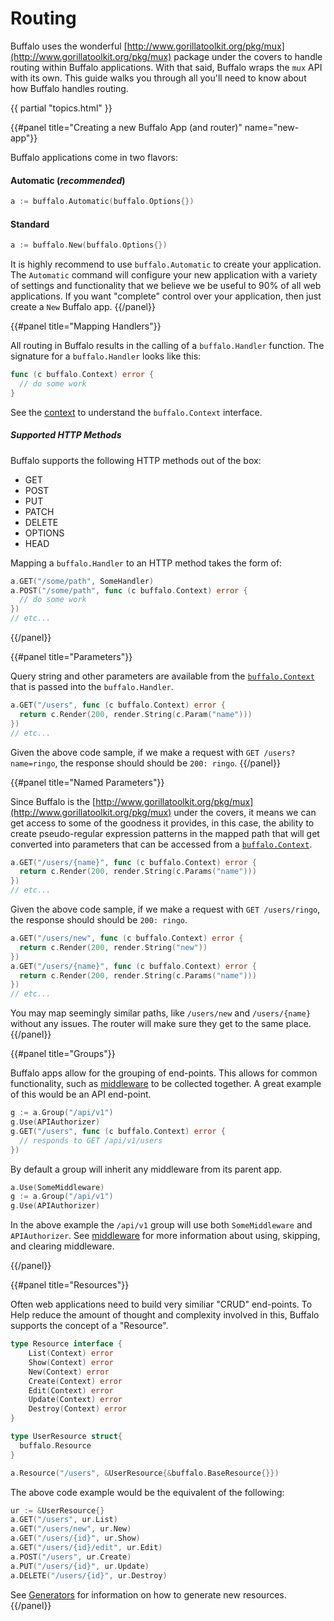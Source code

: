 # Routing

Buffalo uses the wonderful [http://www.gorillatoolkit.org/pkg/mux](http://www.gorillatoolkit.org/pkg/mux) package under the covers to handle routing within Buffalo applications. With that said, Buffalo wraps the `mux` API with its own. This guide walks you through all you'll need to know about how Buffalo handles routing.

{{ partial "topics.html" }}

{{#panel title="Creating a new Buffalo App (and router)" name="new-app"}}

Buffalo applications come in two flavors:

#### Automatic (_recommended_)

```go
a := buffalo.Automatic(buffalo.Options{})
```

#### Standard

```go
a := buffalo.New(buffalo.Options{})
```

It is highly recommend to use `buffalo.Automatic` to create your application. The `Automatic` command will configure your new application with a variety of settings and functionality that we believe we be useful to 90% of all web applications. If you want "complete" control over your application, then just create a `New` Buffalo app.
{{/panel}}

{{#panel title="Mapping Handlers"}}

All routing in Buffalo results in the calling of a `buffalo.Handler` function. The signature for a `buffalo.Handler` looks like this:

```go
func (c buffalo.Context) error {
  // do some work
}
```

See the [context](/docs/context) to understand the `buffalo.Context` interface.

##### Supported HTTP Methods

Buffalo supports the following HTTP methods out of the box:

* GET
* POST
* PUT
* PATCH
* DELETE
* OPTIONS
* HEAD

Mapping a `buffalo.Handler` to an HTTP method takes the form of:

```go
a.GET("/some/path", SomeHandler)
a.POST("/some/path", func (c buffalo.Context) error {
  // do some work
})
// etc...
```
{{/panel}}

{{#panel title="Parameters"}}

Query string and other parameters are available from the [`buffalo.Context`](/docs/context) that is passed into the `buffalo.Handler`.

```go
a.GET("/users", func (c buffalo.Context) error {
  return c.Render(200, render.String(c.Param("name")))
})
// etc...
```

Given the above code sample, if we make a request with `GET /users?name=ringo`, the response should should be `200: ringo`.
{{/panel}}

{{#panel title="Named Parameters"}}

Since Buffalo is the [http://www.gorillatoolkit.org/pkg/mux](http://www.gorillatoolkit.org/pkg/mux) under the covers, it means we can get access to some of the goodness it provides, in this case, the ability to create pseudo-regular expression patterns in the mapped path that will get converted into parameters that can be accessed from a [`buffalo.Context`](/docs/context).

```go
a.GET("/users/{name}", func (c buffalo.Context) error {
  return c.Render(200, render.String(c.Params("name")))
})
// etc...
```

Given the above code sample, if we make a request with `GET /users/ringo`, the response should should be `200: ringo`.

```go
a.GET("/users/new", func (c buffalo.Context) error {
  return c.Render(200, render.String("new"))
})
a.GET("/users/{name}", func (c buffalo.Context) error {
  return c.Render(200, render.String(c.Params("name")))
})
// etc...
```

You may map seemingly similar paths, like `/users/new` and `/users/{name}` without any issues. The router will make sure they get to the same place.
{{/panel}}

{{#panel title="Groups"}}

Buffalo apps allow for the grouping of end-points. This allows for common functionality, such as [middleware](/docs/middleware) to be collected together. A great example of this would be an API end-point.

```go
g := a.Group("/api/v1")
g.Use(APIAuthorizer)
g.GET("/users", func (c buffalo.Context) error {
  // responds to GET /api/v1/users
})
```

By default a group will inherit any middleware from its parent app.

```go
a.Use(SomeMiddleware)
g := a.Group("/api/v1")
g.Use(APIAuthorizer)
```

In the above example the `/api/v1` group will use both `SomeMiddleware` and `APIAuthorizer`. See [middleware](/docs/middleware) for more information about using, skipping, and clearing middleware.

{{/panel}}

{{#panel title="Resources"}}

Often web applications need to build very similiar "CRUD" end-points. To Help reduce the amount of thought and complexity involved in this, Buffalo supports the concept of a "Resource".

```go
type Resource interface {
	List(Context) error
	Show(Context) error
	New(Context) error
	Create(Context) error
	Edit(Context) error
	Update(Context) error
	Destroy(Context) error
}
```

```go
type UserResource struct{
  buffalo.Resource
}

a.Resource("/users", &UserResource{&buffalo.BaseResource{}})
```

The above code example would be the equivalent of the following:

```go
ur := &UserResource{}
a.GET("/users", ur.List)
a.GET("/users/new", ur.New)
a.GET("/users/{id}", ur.Show)
a.GET("/users/{id}/edit", ur.Edit)
a.POST("/users", ur.Create)
a.PUT("/users/{id}", ur.Update)
a.DELETE("/users/{id}", ur.Destroy)
```

See [Generators](/docs/generators#resources) for information on how to generate new resources.
{{/panel}}
